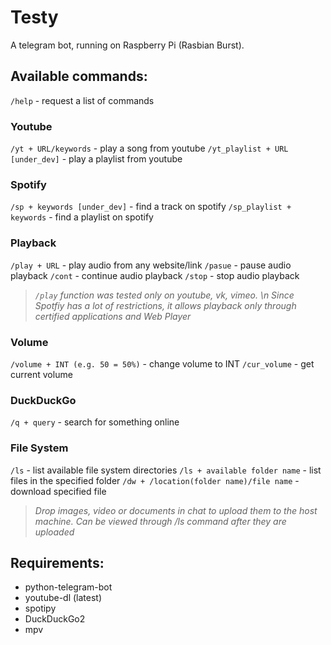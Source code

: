 # Testy

A telegram bot, running on Raspberry Pi (Rasbian Burst).



## Available commands:

```/help``` - request a list of commands 

### Youtube

```/yt + URL/keywords``` - play a song from youtube
```/yt_playlist + URL [under_dev]``` - play a playlist from youtube

### Spotify

```/sp + keywords [under_dev]``` - find a track on spotify
```/sp_playlist + keywords``` - find a playlist on spotify

### Playback

```/play + URL``` - play audio from any website/link
```/pasue``` - pause audio playback
```/cont``` - continue audio playback
```/stop``` - stop audio playback

>_```/play``` function was tested only on youtube, vk, vimeo. \n
Since Spotfiy has a lot of restrictions, it allows playback only through certified applications and Web Player_

### Volume

```/volume + INT (e.g. 50 = 50%)``` - change volume to INT
```/cur_volume``` - get current volume

### DuckDuckGo

```/q + query``` - search for something online

### File System

```/ls``` - list available file system directories
```/ls + available folder name``` - list files in the specified folder
```/dw + /location(folder name)/file name``` - download specified file


>_Drop images, video or documents in chat to upload them to the host machine. Can be viewed through /ls command after they are uploaded_

## Requirements:

- python-telegram-bot
- youtube-dl (latest)
- spotipy
- DuckDuckGo2
- mpv
